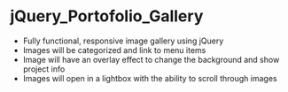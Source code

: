 # jQuery_Portofolio_Gallery
* Fully functional, responsive image gallery using jQuery
* Images will be categorized and link to menu items
* Image will have an overlay effect to change the background and show project info 
* Images will open in a lightbox with the ability to scroll through images 

